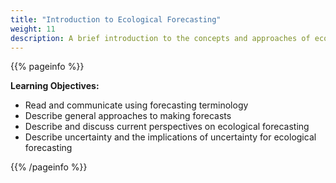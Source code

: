 ```yaml
---
title: "Introduction to Ecological Forecasting"
weight: 11
description: A brief introduction to the concepts and approaches of ecological forecasting
---
```


{{% pageinfo %}}

**Learning Objectives:**
* Read and communicate using forecasting terminology
* Describe general approaches to making forecasts
* Describe and discuss current perspectives on ecological forecasting
* Describe uncertainty and the implications of uncertainty for ecological forecasting

{{% /pageinfo %}}
